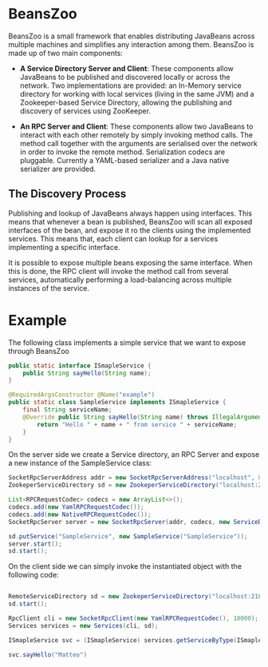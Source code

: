 
# BeansZoo

BeansZoo is a small framework that enables distributing JavaBeans across multiple
machines and simplifies any interaction among them. BeansZoo is made up of two
main components:

- **A Service Directory Server and Client**: These components allow JavaBeans to be published and
discovered locally or across the network. Two implementations are provided: an In-Memory service directory
for working with local services (living in the same JVM) and a Zookeeper-based Service Directory,
allowing the publishing and discovery of services using ZooKeeper.

- **An RPC Server and Client**: These components allow two JavaBeans to interact with each other
remotely by simply invoking method calls. The method call together with the arguments are serialised
over the network in order to invoke the remote method. Serialization codecs are pluggable. Currently
a YAML-based serializer and a Java native serializer are provided.

## The Discovery Process

Publishing and lookup of JavaBeans always happen using interfaces. This means that whenever a bean
is published, BeansZoo will scan all exposed interfaces of the bean, and expose it ro the clients
using the implemented services. This means that, each client can lookup for a services implementing
a specific interface.

It is possible to expose multiple beans exposing the same interface. When this is done, the RPC client
 will invoke the method call from several services, automatically performing a load-balancing across
 multiple instances of the service.

# Example

The following class implements a simple service that we want to expose through BeansZoo

```java
public static interface ISmapleService {
    public String sayHello(String name);
}

@RequiredArgsConstructor @Name("example")
public static class SampleService implements ISmapleService {
    final String serviceName;
    @Override public String sayHello(String name) throws IllegalArgumentException {
        return "Hello " + name + " from service " + serviceName;
    }
}
```

On the server side we create a Service directory, an RPC Server and expose a new instance
of the SampleService class:

```java
SocketRpcServerAddress addr = new SocketRpcServerAddress("localhost", 8050);
ZookeperServiceDirectory sd = new ZookeperServiceDirectory("localhost:2181", addr);

List<RPCRequestCodec> codecs = new ArrayList<>();
codecs.add(new YamlRPCRequestCodec());
codecs.add(new NativeRPCRequestCodec());
SocketRpcServer server = new SocketRpcServer(addr, codecs, new ServiceDirectoryRPCRequestHandler(sd));

sd.putService("SampleService", new SampleService("SampleService"));
server.start();
sd.start();
```

On the client side we can simply invoke the instantiated object with the following code:

```java

RemoteServiceDirectory sd = new ZookeperServiceDirectory("localhost:2181");
sd.start();

RpcClient cli = new SocketRpcClient(new YamlRPCRequestCodec(), 10000);
Services services = new Services(cli, sd);

ISmapleService svc = (ISmapleService) services.getServiceByType(ISmapleService.class, "example");

svc.sayHello("Matteo")

```

